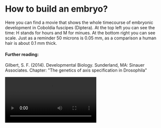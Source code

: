 # How to build an embryo?

Here you can find a movie that shows the whole timecourse of embryonic development in Coboldia fuscipes (Diptera). At the top left you can see the time: H stands for hours and M for minues. At the bottom right you can see scale. Just as a reminder 50 microns is 0.05 mm, as a comparison a human hair is about 0.1 mm thick. 

#### Further reading:

Gilbert, S. F. (2014). Developmental Biology. Sunderland, MA: Sinauer Associates. Chapter: "The genetics of axis specification in Drosophila"

<video src="https://github.com/RmmlAndReas/rmmlandreas.github.io/raw/main/17_11_2023_Coboldia_hatching_pos5.mp4" controls="controls" style="max-width: 730px;">
</video>
